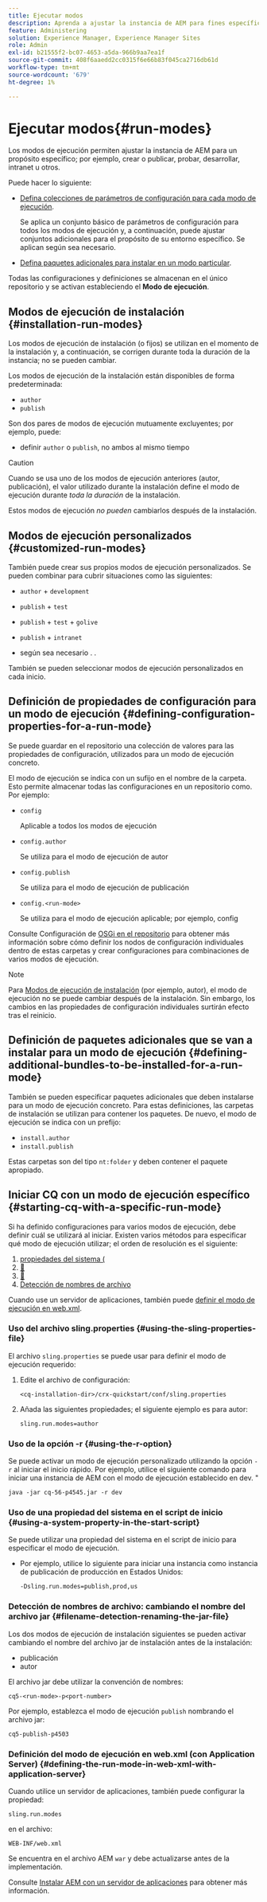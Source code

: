 ```yaml
---
title: Ejecutar modos
description: Aprenda a ajustar la instancia de AEM para fines específicos mediante los modos de ejecución.
feature: Administering
solution: Experience Manager, Experience Manager Sites
role: Admin
exl-id: b21555f2-bc07-4653-a5da-966b9aa7ea1f
source-git-commit: 408f6aaedd2cc0315f6e66b83f045ca2716db61d
workflow-type: tm+mt
source-wordcount: '679'
ht-degree: 1%

---
```


# Ejecutar modos{#run-modes}

Los modos de ejecución permiten ajustar la instancia de AEM para un propósito específico; por ejemplo, crear o publicar, probar, desarrollar, intranet u otros.

Puede hacer lo siguiente:

* [Defina colecciones de parámetros de configuración para cada modo de ejecución](#defining-configuration-properties-for-a-run-mode).

  Se aplica un conjunto básico de parámetros de configuración para todos los modos de ejecución y, a continuación, puede ajustar conjuntos adicionales para el propósito de su entorno específico. Se aplican según sea necesario.

* [Defina paquetes adicionales para instalar en un modo particular](#defining-additional-bundles-to-be-installed-for-a-run-mode).

Todas las configuraciones y definiciones se almacenan en el único repositorio y se activan estableciendo el **Modo de ejecución**.

## Modos de ejecución de instalación {#installation-run-modes}

Los modos de ejecución de instalación (o fijos) se utilizan en el momento de la instalación y, a continuación, se corrigen durante toda la duración de la instancia; no se pueden cambiar.

Los modos de ejecución de la instalación están disponibles de forma predeterminada:

* `author`
* `publish`

Son dos pares de modos de ejecución mutuamente excluyentes; por ejemplo, puede:

* definir `author` o `publish`, no ambos al mismo tiempo

>[!CAUTION]
>
>Cuando se usa uno de los modos de ejecución anteriores (autor, publicación), el valor utilizado durante la instalación define el modo de ejecución durante *toda la duración* de la instalación.
>
>Estos modos de ejecución *no pueden* cambiarlos después de la instalación.

## Modos de ejecución personalizados {#customized-run-modes}

También puede crear sus propios modos de ejecución personalizados. Se pueden combinar para cubrir situaciones como las siguientes:

* `author` + `development`

* `publish` + `test`

* `publish` + `test` + `golive`

* `publish` + `intranet`

* según sea necesario . .

También se pueden seleccionar modos de ejecución personalizados en cada inicio.

## Definición de propiedades de configuración para un modo de ejecución {#defining-configuration-properties-for-a-run-mode}

Se puede guardar en el repositorio una colección de valores para las propiedades de configuración, utilizados para un modo de ejecución concreto.

El modo de ejecución se indica con un sufijo en el nombre de la carpeta. Esto permite almacenar todas las configuraciones en un repositorio como. Por ejemplo:

* `config`

  Aplicable a todos los modos de ejecución

* `config.author`

  Se utiliza para el modo de ejecución de autor

* `config.publish`

  Se utiliza para el modo de ejecución de publicación

* `config.<run-mode>`

  Se utiliza para el modo de ejecución aplicable; por ejemplo, config

Consulte Configuración de [OSGi en el repositorio](/help/sites-deploying/configuring-osgi.md#osgi-configuration-in-the-repository) para obtener más información sobre cómo definir los nodos de configuración individuales dentro de estas carpetas y crear configuraciones para combinaciones de varios modos de ejecución.

>[!NOTE]
>
>Para [Modos de ejecución de instalación](#installation-run-modes) (por ejemplo, autor), el modo de ejecución no se puede cambiar después de la instalación. Sin embargo, los cambios en las propiedades de configuración individuales surtirán efecto tras el reinicio.

## Definición de paquetes adicionales que se van a instalar para un modo de ejecución {#defining-additional-bundles-to-be-installed-for-a-run-mode}

También se pueden especificar paquetes adicionales que deben instalarse para un modo de ejecución concreto. Para estas definiciones, las carpetas de instalación se utilizan para contener los paquetes. De nuevo, el modo de ejecución se indica con un prefijo:

* `install.author`
* `install.publish`

Estas carpetas son del tipo `nt:folder` y deben contener el paquete apropiado.

## Iniciar CQ con un modo de ejecución específico {#starting-cq-with-a-specific-run-mode}

Si ha definido configuraciones para varios modos de ejecución, debe definir cuál se utilizará al iniciar. Existen varios métodos para especificar qué modo de ejecución utilizar; el orden de resolución es el siguiente:

1. [propiedades del sistema (](#using-a-system-property-in-the-start-script)
1. [&#128279;](#using-the-sling-properties-file)
1. [&#128279;](#using-the-r-option)
1. [Detección de nombres de archivo](#filename-detection-renaming-the-jar-file)

Cuando use un servidor de aplicaciones, también puede [definir el modo de ejecución en web.xml](#defining-the-run-mode-in-web-xml-with-application-server).

### Uso del archivo sling.properties {#using-the-sling-properties-file}

El archivo `sling.properties` se puede usar para definir el modo de ejecución requerido:

1. Edite el archivo de configuración:

   `<cq-installation-dir>/crx-quickstart/conf/sling.properties`

1. Añada las siguientes propiedades; el siguiente ejemplo es para autor:

   `sling.run.modes=author`

### Uso de la opción -r {#using-the-r-option}

Se puede activar un modo de ejecución personalizado utilizando la opción `-r` al iniciar el inicio rápido. Por ejemplo, utilice el siguiente comando para iniciar una instancia de AEM con el modo de ejecución establecido en dev. &quot;

```shell
java -jar cq-56-p4545.jar -r dev
```

### Uso de una propiedad del sistema en el script de inicio {#using-a-system-property-in-the-start-script}

Se puede utilizar una propiedad del sistema en el script de inicio para especificar el modo de ejecución.

* Por ejemplo, utilice lo siguiente para iniciar una instancia como instancia de publicación de producción en Estados Unidos:

  `-Dsling.run.modes=publish,prod,us`

### Detección de nombres de archivo: cambiando el nombre del archivo jar {#filename-detection-renaming-the-jar-file}

Los dos modos de ejecución de instalación siguientes se pueden activar cambiando el nombre del archivo jar de instalación antes de la instalación:

* publicación
* autor

El archivo jar debe utilizar la convención de nombres:

`cq5-<run-mode>-p<port-number>`

Por ejemplo, establezca el modo de ejecución `publish` nombrando el archivo jar:

`cq5-publish-p4503`

### Definición del modo de ejecución en web.xml (con Application Server) {#defining-the-run-mode-in-web-xml-with-application-server}

Cuando utilice un servidor de aplicaciones, también puede configurar la propiedad:

`sling.run.modes`

en el archivo:

`WEB-INF/web.xml`

Se encuentra en el archivo AEM `war` y debe actualizarse antes de la implementación.

Consulte [Instalar AEM con un servidor de aplicaciones](/help/sites-deploying/application-server-install.md) para obtener más información.
